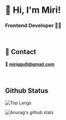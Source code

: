 # 👋 Hi, I'm Miri!
### Frontend Developer 👩‍💻
<br/>

## 💬 Contact
#### 📨 miriggu9@gmail.com
<br/>

## Github Status
![Top Langs](https://github-readme-stats.vercel.app/api/top-langs/?username=mirigu&langs_count=10&layout=compact&theme=shades-of-purple)

![Anurag's github stats](https://github-readme-stats.vercel.app/api?username=mirigu&show_icons=true&theme=shades-of-purple)
